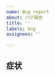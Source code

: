 ```yaml
---
name: Bug report
about: バグ報告
title: ''
labels: bug
assignees: ''

---
```


## 症状

<!--
## 再現方法
1. 
-->

<!--
## 期待する挙動
-->

<!--
## 発生したOS・ブラウザ
// OS・ブラウザ依存のものなら書くこと。
 - Device: [e.g. iPhone6]
 - OS: [e.g. iOS8.1]
 - Browser: [e.g. Chrome, safari]
-->

<!-- 
## 参考リンク・補足
-->
